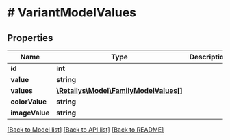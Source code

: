 # # VariantModelValues

## Properties

Name | Type | Description | Notes
------------ | ------------- | ------------- | -------------
**id** | **int** |  | [optional]
**value** | **string** |  | [optional]
**values** | [**\Retailys\Model\FamilyModelValues[]**](FamilyModelValues.md) |  | [optional]
**colorValue** | **string** |  | [optional]
**imageValue** | **string** |  | [optional]

[[Back to Model list]](../../README.md#models) [[Back to API list]](../../README.md#endpoints) [[Back to README]](../../README.md)
